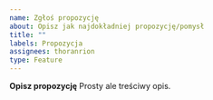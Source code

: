 ```yaml
---
name: Zgłoś propozycję
about: Opisz jak najdokładniej propozycję/pomysł
title: ""
labels: Propozycja
assignees: thoranrion
type: Feature
---
```


**Opisz propozycję**
Prosty ale treściwy opis.
